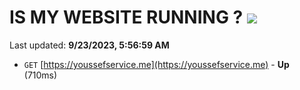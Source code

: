# IS MY WEBSITE RUNNING ? [![](https://img.shields.io/static/v1?label=Sponsor&message=%E2%9D%A4&logo=GitHub&color=%23fe8e86)](https://github.com/sponsors/<username>)

Last updated: **9/23/2023, 5:56:59 AM**

- `GET` [https://youssefservice.me](https://youssefservice.me) - **Up** (710ms)
